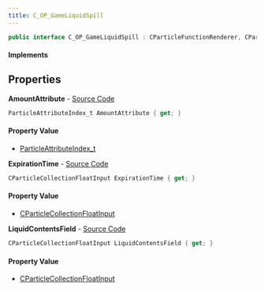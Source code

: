 ```yaml
---
title: C_OP_GameLiquidSpill
---
```


```csharp
public interface C_OP_GameLiquidSpill : CParticleFunctionRenderer, CParticleFunction, ISchemaClass<CParticleFunction>, ISchemaClass<CParticleFunctionRenderer>, ISchemaClass<C_OP_GameLiquidSpill>, ISchemaField, ISchemaClass, INativeHandle
```

#### Implements

## Properties

**AmountAttribute** - [Source Code](https://github.com/swiftly-solution/swiftlys2/blob/main/managed/src/SwiftlyS2.Generated/Schemas/Interfaces/C_OP_GameLiquidSpill.cs#L20)

```csharp
ParticleAttributeIndex_t AmountAttribute { get; }
```

#### Property Value

- [ParticleAttributeIndex_t](/docs/api/shared/schemadefinitions/particleattributeindex_t)

**ExpirationTime** - [Source Code](https://github.com/swiftly-solution/swiftlys2/blob/main/managed/src/SwiftlyS2.Generated/Schemas/Interfaces/C_OP_GameLiquidSpill.cs#L18)

```csharp
CParticleCollectionFloatInput ExpirationTime { get; }
```

#### Property Value

- [CParticleCollectionFloatInput](/docs/api/shared/schemadefinitions/cparticlecollectionfloatinput)

**LiquidContentsField** - [Source Code](https://github.com/swiftly-solution/swiftlys2/blob/main/managed/src/SwiftlyS2.Generated/Schemas/Interfaces/C_OP_GameLiquidSpill.cs#L16)

```csharp
CParticleCollectionFloatInput LiquidContentsField { get; }
```

#### Property Value

- [CParticleCollectionFloatInput](/docs/api/shared/schemadefinitions/cparticlecollectionfloatinput)

